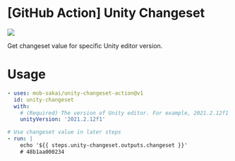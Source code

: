 # [GitHub Action] Unity Changeset

![](https://github.com/mob-sakai/unity-changeset-action/workflows/test/badge.svg)

Get changeset value for specific Unity editor version.

# Usage

```yaml
- uses: mob-sakai/unity-changeset-action@v1
  id: unity-changeset
  with:
    # (Required) The version of Unity editor. For example, 2021.2.12f1
    unityVersion: '2021.2.12f1'

# Use changeset value in later steps 
- run: |
    echo '${{ steps.unity-changeset.outputs.changeset }}'
    # 48b1aa000234
```
